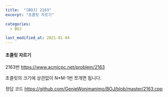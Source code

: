 ```yaml
---
title:  "[BOJ] 2163"
excerpt: "초콜릿 자르기"

categories:
  - BOJ

last_modified_at: 2021-01-04
---
```


#### 초콜릿 자르기

2163번 <https://www.acmicpc.net/problem/2163>

초콜릿의 크기에 상관없이 N*M-1번 쪼개면 됩니다.

정답 코드 <https://github.com/GenieWonimanimo/BOJ/blob/master/2163.cpp>